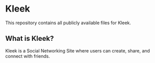# Kleek
This repository contains all publicly available files for Kleek.

## What is Kleek?

Kleek is a Social Networking Site where users can create, share, and connect with friends.
